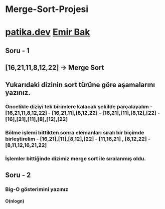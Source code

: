 # Merge-Sort-Projesi
# [patika.dev](https://www.patika.dev/tr)  [Emir Bak](https://app.patika.dev/horror)

## Soru - 1 

## [16,21,11,8,12,22] -> Merge Sort

## Yukarıdaki dizinin sort türüne göre aşamalarını yazınız.

### Öncelikle diziyi tek birimlere kalacak şekilde parçalayalım  - [16,21,11,8,12,22] - [16,21,11],[8,12,22] - [16,21],[11],[8,12],[22] - [16],[21],[11],[8],[12],[22]

### Bölme işlemi bittikten sonra elemanları sıralı bir biçimde birleştirelim - [16,21],[11],[8,12],[22] - [11,16,21] , [8,12,22] - [8,11,12,16,21,22]

### İşlemler bittiğinde dizimiz merge sort ile sıralanmış oldu.  

## Soru - 2

### Big-O gösterimini yazınız

#### O(nlogn)
